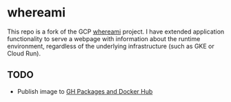 # whereami

This repo is a fork of the GCP [whereami](https://github.com/GoogleCloudPlatform/kubernetes-engine-samples/tree/main/quickstarts/whereami) project. I have extended application functionality to serve a webpage with information about the runtime environment, regardless of the underlying infrastructure (such as GKE or Cloud Run).

## TODO

* Publish image to [GH Packages and Docker Hub](https://docs.github.com/en/actions/use-cases-and-examples/publishing-packages/publishing-docker-images#publishing-images-to-github-packages)